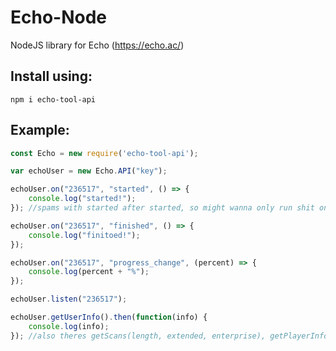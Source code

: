 # Echo-Node
NodeJS library for Echo (https://echo.ac/)

## Install using:
`npm i echo-tool-api`

## Example:
```javascript
const Echo = new require('echo-tool-api');

var echoUser = new Echo.API("key");

echoUser.on("236517", "started", () => {
    console.log("started!");
}); //spams with started after started, so might wanna only run shit once

echoUser.on("236517", "finished", () => {
    console.log("finitoed!");
});

echoUser.on("236517", "progress_change", (percent) => {
    console.log(percent + "%");
});

echoUser.listen("236517");

echoUser.getUserInfo().then(function(info) {
    console.log(info);
}); //also theres getScans(length, extended, enterprise), getPlayerInfo(player), and refreshPin(), getPinInfo() for enterprises
```

